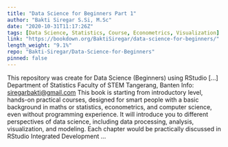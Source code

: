 ```yaml
---
title: "Data Science for Beginners Part 1"
author: "Bakti Siregar S.Si, M.Sc"
date: "2020-10-31T11:17:26Z"
tags: [Data Science, Statistics, Course, Econometrics, Visualization]
link: "https://bookdown.org/BaktiSiregar/data-science-for-beginners/"
length_weight: "9.1%"
repo: "Bakti-Siregar/Data-Science-for-Beginners"
pinned: false
---
```


This repository was create for Data Science (Beginners) using RStudio [...] Department of Statistics Faculty of STEM Tangerang, Banten Info: siregarbakti@gmail.com This book is starting from introductory level, hands-on practical courses, designed for smart people with a basic background in maths or statistics, econometrics, and computer science, even without programming experience. It will introduce you to different perspectives of data science, including data processing, analysis, visualization, and modeling. Each chapter would be practically discussed in RStudio Integrated Development ...
